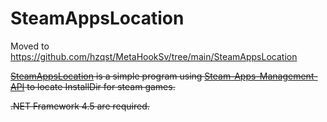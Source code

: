 # SteamAppsLocation

Moved to https://github.com/hzqst/MetaHookSv/tree/main/SteamAppsLocation

~~[SteamAppsLocation](https://github.com/hzqst/SteamAppsLocation) is a simple program using [Steam-Apps-Management-API](https://github.com/Indieteur/Steam-Apps-Management-API) to locate InstallDir for steam games.~~

~~.NET Framework 4.5 are required.~~
